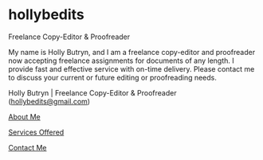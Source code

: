 # hollybedits
Freelance Copy-Editor &amp; Proofreader

My name is Holly Butryn, and I am a freelance copy-editor and proofreader now accepting freelance assignments for documents of any length. I provide fast and effective service with on-time delivery. Please contact me to discuss your current or future editing or proofreading needs.

Holly Butryn | Freelance Copy-Editor & Proofreader <br>
(hollybedits@gmail.com)  

[About Me](./About.md)

[Services Offered](./Services.md)

[Contact Me](./Contact.md)

